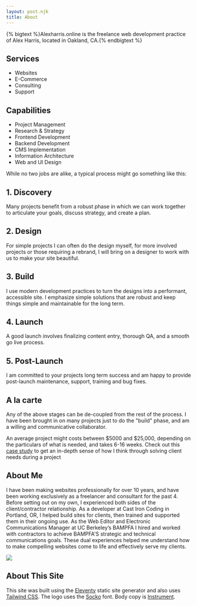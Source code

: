 ```yaml
---
layout: post.njk
title: About
---
```


{% bigtext %}Alexharris.online is the freelance web development practice of Alex Harris, located in Oakland, CA.{% endbigtext %}

<div class="flex flex-col sm:flex-row gap-4 mb-6">
    <div class="w-full md:w-1/2">
        <h2 class="text-xl uppercase font-bold star">Services</h2>
        <ul class="text-2xl md:text-3xl list-disc pl-8">
            <li class="leading-snug my-0">Websites</li>
            <li class="leading-snug my-0">E-Commerce</li>
            <li class="leading-snug my-0">Consulting</li>
            <li class="leading-snug my-0">Support</li>
        </ul>            
    </div>
    <div class="w-full md:w-1/2">
        <h2 class="text-xl uppercase font-bold star">Capabilities</h2>
        <ul class="text-2xl md:text-3xl list-disc pl-8">
            <li class="leading-snug my-0">Project Management</li>
            <li class="leading-snug my-0">Research &amp; Strategy</li>
            <li class="leading-snug my-0">Frontend Development</li>
            <li class="leading-snug my-0">Backend Development</li>
            <li class="leading-snug my-0">CMS Implementation</li>
            <li class="leading-snug my-0">Information Architecture</li>
            <li class="leading-snug my-0">Web and UI Design</li>       
        </ul>            
    </div>
</div>

While no two jobs are alike, a typical process might go something like this:

<div class="full-width grid grid-cols-1 md:grid-cols-2 lg:grid-cols-3 gap-4 mx-auto my-16">
    <div class="card border border-blue-800 dark:border-white p-6 rounded-xl prose dark:prose-dark bg-yellow-100 dark:bg-yellow-800">
        <h2 class="mb-2">1. Discovery</h2>
        <p>Many projects benefit from a robust phase in which we can work together to articulate your goals, discuss strategy, and create a plan.</p>
    </div>
    <div class="card border border-blue-800 dark:border-white p-6 rounded-xl prose dark:prose-dark bg-yellow-100 dark:bg-yellow-800">
        <h2 class="mb-2">2. Design</h2>
        <p>For simple projects I can often do the design myself, for more involved projects or those requiring a rebrand, I will bring on a designer to work with us to make your site beautiful.</p>
    </div>
    <div class="card border border-blue-800 dark:border-white p-6 rounded-xl prose dark:prose-dark bg-yellow-100 dark:bg-yellow-800">
        <h2 class="mb-2">3. Build</h2>
        <p>I use modern development practices to turn the designs into a performant, accessible site. I emphasize simple solutions that are robust and keep things simple and maintainable for the long term.</p>
    </div>
    <div class="card border border-blue-800 dark:border-white p-6 rounded-xl prose dark:prose-dark bg-yellow-100 dark:bg-yellow-800">
        <h2 class="mb-2">4. Launch</h2>
        <p>A good launch involves finalizing content entry, thorough QA, and a smooth go live process.</p>
    </div>
    <div class="card border border-blue-800 dark:border-white p-6 rounded-xl prose dark:prose-dark bg-yellow-100 dark:bg-yellow-800">
        <h2 class="mb-2">5. Post-Launch</h2>
        <p>I am committed to your projects long term success and am happy to provide post-launch maintenance, support, training and bug fixes.</p>
    </div>    
    <div class="card border border-blue-800 dark:border-white p-6 rounded-xl prose dark:prose-dark bg-yellow-100 dark:bg-yellow-800">
        <h2 class="mb-2">A la carte</h2>
        <p>Any of the above stages can be de-coupled from the rest of the process. I have been brought in on many projects just to do the "build" phase, and am a willing and communicative collaborator.</p>
    </div>                         
</div>

An average project might costs between $5000 and $25,000, depending on the particulars of what is needed, and takes 6-16 weeks. Check out this [case study](/blog/cckw) to get an in-depth sense of how I think through solving client needs during a project


<h2>About Me</h2>
<div class="flex flex-col-reverse md:flex-row-reverse md:gap-10 mt-2">
    <div class="w-full md:w-2/3">
        <p class="mt-0">I have been making websites professionally for over 10 years, and have been working exclusively as a freelancer and consultant for the past 4. Before setting out on my own, I experienced both sides of the client/contractor relationship. As a developer at Cast Iron Coding in Portland, OR, I helped build sites for clients, then trained and supported them in their ongoing use. As the Web Editor and Electronic Communications Manager at UC Berkeley’s BAMPFA I hired and worked with contractors to achieve BAMPFA'S strategic and technical communications goals. These dual experiences helped me understand how to make compelling websites come to life and effectively serve my clients.</p>
    </div>
    <div class="w-full md:w-1/3">
        <img class="w-full mt-0" src="/assets/images/ah.jpg" />
    </div>
</div>

## About This Site

This site was built using the <a href="https://www.11ty.dev/">Eleventy</a> static site generator and also uses <a href="tailwindcss.com/">Tailwind CSS</a>. The logo uses the <a href="https://store.overlaptype.com/fonts/socko">Socko</a> font. Body copy is <a href="https://fonts.google.com/specimen/Instrument+Sans">Instrument</a>.
